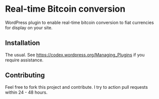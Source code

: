 # Real-time Bitcoin conversion
WordPress plugin to enable real-time bitcoin conversion to fiat currencies for display on your site.

## Installation
The usual. See https://codex.wordpress.org/Managing_Plugins if you require assistance.

## Contributing
Feel free to fork this project and contribute. I try to action pull requests within 24 - 48 hours.
